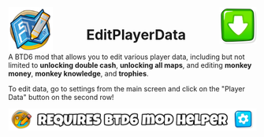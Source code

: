 <a href="https://github.com/doombubbles/template-mod/releases/latest/download/EditPlayerData.dll">
    <img align="left" alt="Icon" height="90" src="Icon.png">
    <img align="right" alt="Download" height="75" src="https://raw.githubusercontent.com/gurrenm3/BTD-Mod-Helper/master/BloonsTD6%20Mod%20Helper/Resources/DownloadBtn.png">
</a>

<h1 align="center">EditPlayerData</h1>


A BTD6 mod that allows you to edit various player data, including but not limited to **unlocking double cash**, **unlocking all maps**, and editing **monkey money**, **monkey knowledge**, and **trophies**.

To edit data, go to settings from the main screen and click on the "Player Data" button on the second row!

[![Requires BTD6 Mod Helper](https://raw.githubusercontent.com/gurrenm3/BTD-Mod-Helper/master/banner.png)](https://github.com/gurrenm3/BTD-Mod-Helper#readme)
